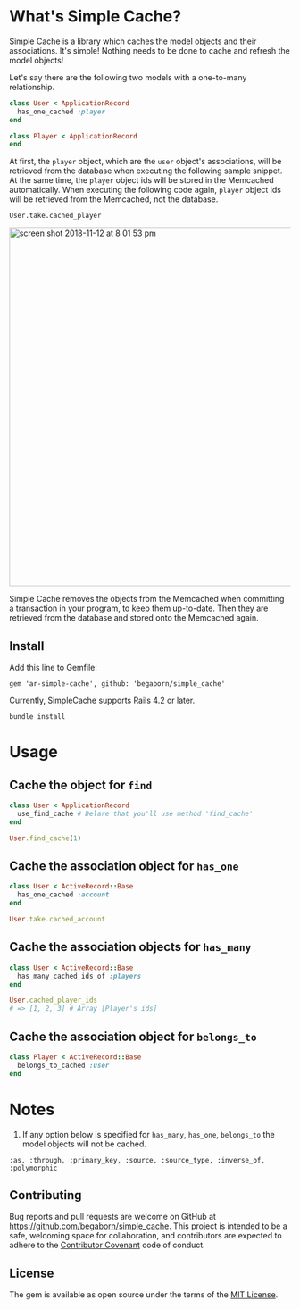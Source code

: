 # What's Simple Cache?
Simple Cache is a library which caches the model objects and their associations.
It's simple! Nothing needs to be done to cache and refresh the model objects!

Let's say there are the following two models with a one-to-many relationship.
```ruby:user.rb
class User < ApplicationRecord
  has_one_cached :player
end
```
```ruby:player.rb
class Player < ApplicationRecord
end
```

At first, the `player` object, which are the `user` object's associations, will be retrieved from the database when executing the following sample snippet. At the same time, the `player` object ids will be stored in the Memcached automatically.
When executing the following code again, `player` object ids will be retrieved from the Memcached, not the database.
```
User.take.cached_player
```

<img width="643" alt="screen shot 2018-11-12 at 8 01 53 pm" src="https://user-images.githubusercontent.com/12689917/48343478-d4e44980-e6b5-11e8-90ad-b75e3356c9c9.png">

Simple Cache removes the objects from the Memcached when committing a transaction in your program, to keep them up-to-date.
Then they are retrieved from the database and stored onto the Memcached again.

## Install
Add this line to Gemfile:
```
gem 'ar-simple-cache', github: 'begaborn/simple_cache'
```
Currently, SimpleCache supports Rails 4.2 or later.

```
bundle install
```

# Usage
## Cache the object for `find`
```ruby:user.rb
class User < ApplicationRecord
  use_find_cache # Delare that you'll use method 'find_cache'
end

User.find_cache(1)
```

## Cache the association object for `has_one`
```ruby:user.rb
class User < ActiveRecord::Base
  has_one_cached :account
end

User.take.cached_account

```

## Cache the association objects for `has_many`
```ruby:user.rb
class User < ActiveRecord::Base
  has_many_cached_ids_of :players
end

User.cached_player_ids
# => [1, 2, 3] # Array [Player's ids]
```

## Cache the association object for `belongs_to`
```ruby:user.rb
class Player < ActiveRecord::Base
  belongs_to_cached :user
end
```

# Notes
1. If any option below is specified for `has_many`, `has_one`, `belongs_to` the model objects will not be cached.
```
:as, :through, :primary_key, :source, :source_type, :inverse_of, :polymorphic
```

## Contributing
Bug reports and pull requests are welcome on GitHub at https://github.com/begaborn/simple_cache. This project is intended to be a safe, welcoming space for collaboration, and contributors are expected to adhere to the [Contributor Covenant](http://contributor-covenant.org) code of conduct.

## License
The gem is available as open source under the terms of the [MIT License](https://opensource.org/licenses/MIT).
